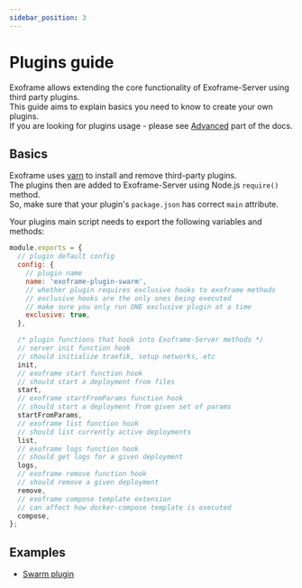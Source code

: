 ```yaml
---
sidebar_position: 3
---
```


# Plugins guide

Exoframe allows extending the core functionality of Exoframe-Server using third party plugins.  
This guide aims to explain basics you need to know to create your own plugins.  
If you are looking for plugins usage - please see [Advanced](../advanced.md) part of the docs.

## Basics

Exoframe uses [yarn](https://yarnpkg.com/) to install and remove third-party plugins.  
The plugins then are added to Exoframe-Server using Node.js `require()` method.  
So, make sure that your plugin's `package.json` has correct `main` attribute.

Your plugins main script needs to export the following variables and methods:

```js
module.exports = {
  // plugin default config
  config: {
    // plugin name
    name: 'exoframe-plugin-swarm',
    // whether plugin requires exclusive hooks to exoframe methods
    // exclusive hooks are the only ones being executed
    // make sure you only run ONE exclusive plugin at a time
    exclusive: true,
  },

  /* plugin functions that hook into Exoframe-Server methods */
  // server init function hook
  // should initialize traefik, setup networks, etc
  init,
  // exoframe start function hook
  // should start a deployment from files
  start,
  // exoframe startFromParams function hook
  // should start a deployment from given set of params
  startFromParams,
  // exoframe list function hook
  // should list currently active deployments
  list,
  // exoframe logs function hook
  // should get logs for a given deployment
  logs,
  // exoframe remove function hook
  // should remove a given deployment
  remove,
  // exoframe compose template extension
  // can affect how docker-compose template is executed
  compose,
};
```

## Examples

- [Swarm plugin](https://github.com/exoframejs/exoframe-plugin-swarm)
